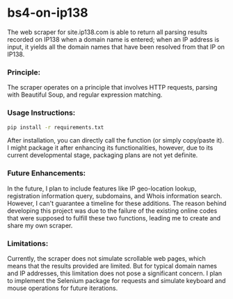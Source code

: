 # bs4-on-ip138
The web scraper for site.ip138.com is able to return all parsing results recorded on IP138 when a domain name is entered; when an IP address is input, it yields all the domain names that have been resolved from that IP on IP138.

### Principle:

The scraper operates on a principle that involves HTTP requests, parsing with Beautiful Soup, and regular expression matching.

### Usage Instructions:

```bash
pip install -r requirements.txt
```

After installation, you can directly call the function (or simply copy/paste it). I might package it after enhancing its functionalities, however, due to its current developmental stage, packaging plans are not yet definite.

### Future Enhancements:

In the future, I plan to include features like IP geo-location lookup, registration information query, subdomains, and Whois information search. However, I can't guarantee a timeline for these additions. The reason behind developing this project was due to the failure of the existing online codes that were supposed to fulfill these two functions, leading me to create and share my own scraper.

### Limitations:

Currently, the scraper does not simulate scrollable web pages, which means that the results provided are limited. But for typical domain names and IP addresses, this limitation does not pose a significant concern. I plan to implement the Selenium package for requests and simulate keyboard and mouse operations for future iterations.
